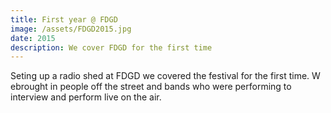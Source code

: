```yaml
---
title: First year @ FDGD
image: /assets/FDGD2015.jpg
date: 2015
description: We cover FDGD for the first time
---
```


Seting up a radio shed at FDGD we covered the festival for the first time. W ebrought in people off the street and bands who were performing to interview and perform live on the air.
